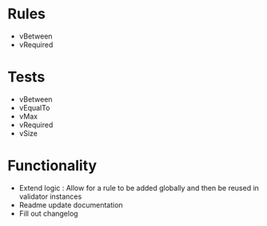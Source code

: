 # Rules

- vBetween
- vRequired

# Tests

- vBetween
- vEqualTo
- vMax
- vRequired
- vSize

# Functionality

- Extend logic : Allow for a rule to be added globally and then be reused in validator instances
- Readme update documentation
- Fill out changelog
